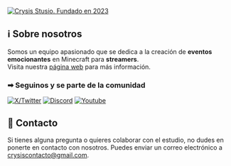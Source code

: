 [![Crysis Stusio. Fundado en 2023](https://pbs.twimg.com/media/GCuAWwWXkAARWgu?format=webp&name=4096x4096)](https://crysistudio.xyz/)

## ℹ Sobre nosotros

Somos un equipo apasionado que se dedica a la creación de **eventos emocionantes** en Minecraft para **streamers**.
<br/>
Visita nuestra [página web](https://crysistudio.xyz/) para más información.

### ➡ Seguinos y se parte de la comunidad

[![X/Twitter](https://img.shields.io/static/v1?message=X/Twitter&logo=x&label=&color=000&logoColor=white&labelColor=&style=for-the-badge)](https://twitter.com/crysisstudio)
[![Discord](https://img.shields.io/static/v1?message=Discord&logo=discord&label=&color=7289DA&logoColor=white&labelColor=&style=for-the-badge)](https://discord.com/invite/Vy7ShaprVy)
[![Youtube](https://img.shields.io/static/v1?message=Youtube&logo=youtube&label=&color=FF0000&logoColor=white&labelColor=&style=for-the-badge)](https://www.youtube.com/@CrysisStudio)

## 📌 Contacto

Si tienes alguna pregunta o quieres colaborar con el estudio, no dudes en ponerte en contacto con nosotros. Puedes enviar un correo electrónico a crysiscontacto@gmail.com.
